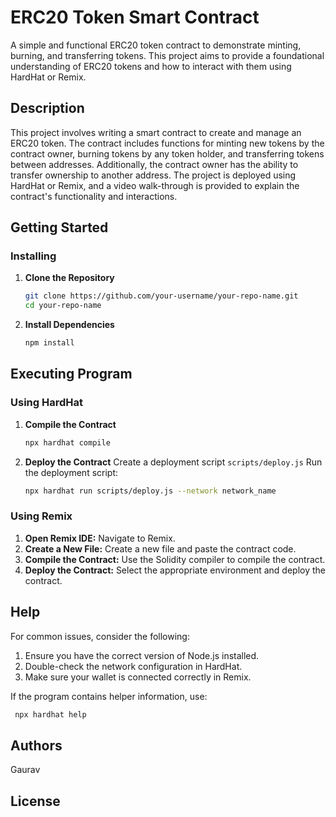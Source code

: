 # ERC20 Token Smart Contract

A simple and functional ERC20 token contract to demonstrate minting, burning, and transferring tokens. This project aims to provide a foundational understanding of ERC20 tokens and how to interact with them using HardHat or Remix.

## Description

This project involves writing a smart contract to create and manage an ERC20 token. The contract includes functions for minting new tokens by the contract owner, burning tokens by any token holder, and transferring tokens between addresses. Additionally, the contract owner has the ability to transfer ownership to another address. The project is deployed using HardHat or Remix, and a video walk-through is provided to explain the contract's functionality and interactions.

## Getting Started

### Installing

1. **Clone the Repository**
   ```bash
   git clone https://github.com/your-username/your-repo-name.git
   cd your-repo-name
   ```

2. **Install Dependencies**
   ```bash
   npm install
   ```
## Executing Program

### Using HardHat

1. **Compile the Contract**
   ```bash
   npx hardhat compile
   ```
2. **Deploy the Contract**
   Create a deployment script `scripts/deploy.js`
   Run the deployment script:
   ```bash
   npx hardhat run scripts/deploy.js --network network_name
   ```

### Using Remix
1. **Open Remix IDE:** Navigate to Remix.
2. **Create a New File:** Create a new file and paste the contract code.
3. **Compile the Contract:** Use the Solidity compiler to compile the contract.
4. **Deploy the Contract:** Select the appropriate environment and deploy the contract.

## Help
For common issues, consider the following:
1. Ensure you have the correct version of Node.js installed.
2. Double-check the network configuration in HardHat.
3. Make sure your wallet is connected correctly in Remix.

If the program contains helper information, use:
  ```bash
   npx hardhat help
   ```
## Authors

Gaurav  


## License

